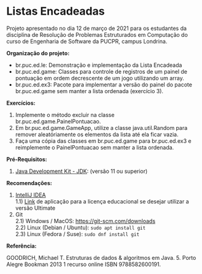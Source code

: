 # Listas Encadeadas

Projeto apresentado no dia 12 de março de 2021 para os estudantes da disciplina de Resolução de Problemas Estruturados em Computação do curso de Engenharia de Software da PUCPR, campus Londrina.

**Organização do projeto:**

* br.puc.ed.le: Demonstração e implementação da Lista Encadeada
* br.puc.ed.game: Classes para controle de registros de um painel de pontuação em ordem decrescente de um jogo utilizando um array.
* br.puc.ed.ex3: Pacote para implementar a versão do painel do pacote br.puc.ed.game sem manter a lista ordenada (exercício 3).

**Exercícios:**

1) Implemente o método excluir na classe br.puc.ed.game.PainelPontuacao.
2) Em br.puc.ed.game.GameApp, utilize a classe java.util.Random para remover aleatóriamente os elementos da lista até ela ficar vazia.
3) Faça uma cópia das classes em br.puc.ed.game para br.puc.ed.ex3 e reimplemente o PainelPontuacao sem manter a lista ordenada.

**Pré-Requisitos:**

1) [Java Development Kit - JDK](https://adoptopenjdk.net/): (versão 11 ou superior)

**Recomendações:**

1) [IntelliJ IDEA](https://www.jetbrains.com/pt-br/idea/)  
   1.1) [Link](https://www.jetbrains.com/community/education/#students) de aplicação para a licença educacional se desejar utilizar a versão Ultimate  
2) Git   
2.1) Windows / MacOS: https://git-scm.com/downloads  
   2.2) Linux (Debian / Ubuntu):  <code>sudo apt install git</code>  
   2.3) Linux (Fedora / Suse): <code>sudo dnf install git</code>  

**Referência:**

GOODRICH, Michael T. Estruturas de dados & algoritmos em Java. 5. Porto Alegre Bookman 2013 1 recurso online ISBN 9788582600191.